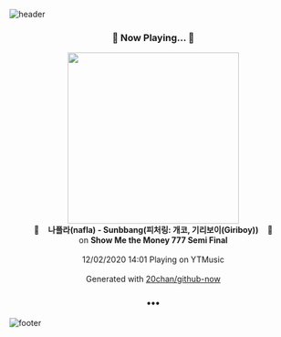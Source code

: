![header](https://capsule-render.vercel.app/api?type=wave&height=170&section=header&text=Hi.%20I'm%20SHIFT&fontColor=090707&fontAlignX=45&fontAlignY=65&fontSize=100)

<h3 align="center">🎵 Now Playing... 🎵</h3>
<p align="center">
  <a href="https://music.youtube.com/channel/UChqpu_SK_JuQBwahc8vGgzg">
    <img width="300" src="https://lh3.googleusercontent.com/KOb7PUDjt3cLdA4TvOefSqs0yDZl-3PwyBkJUL51jYfAMU_q-FQiDKazW1KKAgQEH7DbqtRKb2mqIU1Wpw">
  </a>
  <br>
  🎵&nbsp&nbsp&nbsp <b>나플라(nafla) - Sunbbang(피처링: 개코, 기리보이(Giriboy))</b> &nbsp&nbsp&nbsp🎵
  <br>
  on <b>Show Me the Money 777 Semi Final</b>
  
  <br />
  <br />
  12/02/2020 14:01 Playing on YTMusic
  <br />
  <br />
  Generated with <a href="https://github.com/20chan/github-now">20chan/github-now</a>
</p>

<h3 align="center">•••</h3>

![footer](https://capsule-render.vercel.app/api?type=wave&height=150&section=footer)
